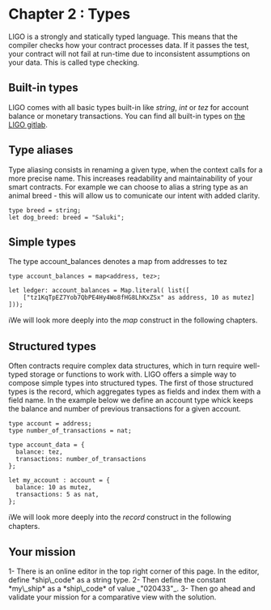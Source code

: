 # Chapter 2 : Types

<dialog character="mechanics">Welcome onboard captain, I'm the ship's mechanic. The first thing to do before departing is to define your ship's parameters. Go ahead!</dialog>

LIGO is a strongly and statically typed language. This means that the compiler checks how your contract processes data. If it passes the test, your contract will not fail at run-time due to inconsistent assumptions on your data. This is called type checking.

## Built-in types

LIGO comes with all basic types built-in like _string_, _int_ or _tez_ for account balance or monetary transactions. You can find all built-in types on <a href="https://gitlab.com/ligolang/ligo/blob/dev/src/passes/operators/operators.ml#L35" target="_blank">the LIGO gitlab</a>.

## Type aliases

Type aliasing consists in renaming a given type, when the context calls for a more precise name. This increases readability and maintainability of your smart contracts. For example we can choose to alias a string type as an animal breed - this will allow us to comunicate our intent with added clarity.

```
type breed = string;
let dog_breed: breed = "Saluki";
```

## Simple types

The type account_balances denotes a map from addresses to tez

```
type account_balances = map<address, tez>;

let ledger: account_balances = Map.literal( list([
    ["tz1KqTpEZ7Yob7QbPE4Hy4Wo8fHG8LhKxZSx" as address, 10 as mutez]
]));
```

ℹ️We will look more deeply into the _map_ construct in the following chapters.

## Structured types

Often contracts require complex data structures, which in turn require well-typed storage or functions to work with. LIGO offers a simple way to compose simple types into structured types.
The first of those structured types is the record, which aggregates types as fields and index them with a field name. In the example below we define an account type whick keeps the balance and number of previous transactions for a given account.

```
type account = address;
type number_of_transactions = nat;

type account_data = {
  balance: tez,
  transactions: number_of_transactions
};

let my_account : account = {
  balance: 10 as mutez,
  transactions: 5 as nat,
};
```

ℹ️We will look more deeply into the _record_ construct in the following chapters.

## Your mission

<!-- prettier-ignore -->1- There is an online editor in the top right corner of this page. In the editor, define *ship\_code* as a string type.

<!-- prettier-ignore -->2- Then define the constant *my\_ship* as a *ship\_code* of value _"020433"_.

<!-- prettier-ignore -->3- Then go ahead and validate your mission for a comparative view with the solution.
